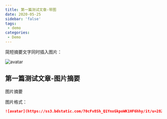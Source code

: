 ```yaml
---
title: 第一篇测试文章-带图
date: 2020-05-25
sidebar: 'false'
tags:
 - demo
categories:
 - Demo
---
```




简短摘要文字同时插入图片：

![avatar](https://ss3.bdstatic.com/70cFv8Sh_Q1YnxGkpoWK1HF6hhy/it/u=2822367155,3110157686&fm=26&gp=0.jpg)





<!-- more -->

## 第一篇测试文章-图片摘要

图片摘要



图片格式：

``` markdown
![avatar](https://ss3.bdstatic.com/70cFv8Sh_Q1YnxGkpoWK1HF6hhy/it/u=2822367155,3110157686&fm=26&gp=0.jpg)
```





